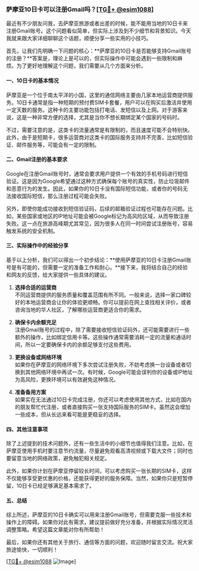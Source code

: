 ### 萨摩亚10日卡可以注册Gmail吗？[[TG💪+ @esim1088](https://t.me/s/esim1088)]

最近有不少朋友问我，去萨摩亚旅游或者出差的时候，能不能用当地的10日卡来注册Gmail账号。这个问题看似简单，但实际上涉及到不少细节和背景知识。今天我就来跟大家详细聊聊这个话题，顺便分享一些实用的小技巧。

首先，让我们先明确一下问题的核心：**萨摩亚的10日卡是否能够支持Gmail账号的注册？**答案是，理论上是可以的，但实际操作中可能会遇到一些限制和麻烦。为了更好地理解这个问题，我们需要从几个方面来分析。

#### **一、10日卡的基本情况**

萨摩亚是一个位于南太平洋的小国，这里的通信网络主要由几家本地运营商提供服务。10日卡通常是指一种短期的预付费SIM卡套餐，用户可以在购买后激活并使用一定天数的服务。这种卡的主要功能包括打电话、发短信以及上网。对于游客来说，这是一种非常方便的选择，尤其是当你不想长期绑定某个国家的号码时。

不过，需要注意的是，这类卡的流量通常是有限制的，而且速度可能不会特别快。此外，由于是短期卡，很多运营商对这类卡的国际服务支持并不完善，比如短信验证、邮件服务等，可能会有一定的限制。

#### **二、Gmail注册的基本要求**

Google在注册Gmail账号时，通常会要求用户提供一个有效的手机号码进行短信验证。这是因为Google希望通过这种方式确保每个账号的真实性，防止垃圾邮件和恶意行为的发生。因此，如果你的10日卡没有国际短信功能，或者你的号码无法接收国际短信，那么注册过程可能会失败。

另外，即使你能成功接收到短信验证码，后续的邮箱验证过程也可能存在问题。比如，某些国家或地区的IP地址可能会被Google标记为高风险区域，从而导致注册失败。这一点在旅游高峰期尤其常见，因为很多人在同一时间尝试注册账号，容易触发系统的安全机制。

#### **三、实际操作中的经验分享**

基于以上分析，我们可以得出一个初步结论：**使用萨摩亚的10日卡注册Gmail账号是有可能的，但需要一定的准备工作和耐心。**接下来，我将结合自己的经验和网友的反馈，给大家提供一些具体的建议。

1. **选择合适的运营商**  
   不同运营商提供的服务质量和覆盖范围有所不同。一般来说，选择一家口碑较好的本地运营商会让你的体验更顺畅。你可以提前在网上查找相关评价，或者咨询当地的华人社区，了解哪些运营商更适合你的需求。

2. **确保卡内余额充足**  
   注册Gmail账号的过程中，除了需要接收短信验证码外，还可能需要进行一些额外的操作，比如绑定信用卡等。这些操作通常需要消耗一定的流量和通话时间，所以一定要确保卡内的余额足够支付这些费用。

3. **更换设备或网络环境**  
   如果你在萨摩亚的网络环境下多次尝试注册失败，不妨考虑换一台设备或者切换到其他网络环境中再试一次。有时候，Google可能会误判你的设备或IP地址为高风险，更换环境可以有效避免这种情况。

4. **准备备用方案**  
   如果实在无法通过10日卡完成注册，你还可以考虑使用其他方式，比如在国内的朋友帮忙代注册，或者直接购买一张支持国际服务的SIM卡。虽然这会增加一些成本，但从长远来看可能是更稳妥的选择。

#### **四、其他注意事项**

除了上述提到的技术问题外，还有一些生活中的小细节也值得我们注意。比如，在萨摩亚使用手机时要注意节约流量，尽量避免观看高清视频或下载大文件；同时也要留意当地的网络政策，避免触犯相关规定。

此外，如果你计划在萨摩亚停留较长时间，可以考虑购买一张长期的SIM卡，这样不仅能够享受更优惠的价格，还能获得更好的服务保障。当然，如果你只是短暂停留，10日卡已经足够满足基本需求了。

#### **五、总结**

综上所述，萨摩亚的10日卡确实可以用来注册Gmail账号，但需要克服一些技术和操作上的障碍。如果你对此有需求，建议提前做好充分准备，并根据实际情况灵活调整策略。希望这篇文章能对你有所帮助！

最后，如果你还有其他关于旅行、通信等方面的问题，欢迎随时留言交流。祝大家旅途愉快，一切顺利！

[[TG💪+ @esim1088](https://t.me/s/esim1088) ![Image](https://i.postimg.cc/4NQfJmqS/Snipaste-2025-05-13-00-14-12.png)]